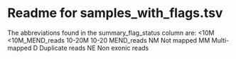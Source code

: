 # Readme for samples_with_flags.tsv

The abbreviations found in the summary_flag_status column are:
<10M	<10M_MEND_reads
10-20M	10-20 MEND_reads
NM	Not mapped
MM	Multi-mapped
D	Duplicate reads
NE	Non exonic reads
